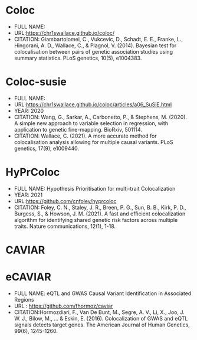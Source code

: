# Coloc
- FULL NAME:
- URL:https://chr1swallace.github.io/coloc/
- CITATION: Giambartolomei, C., Vukcevic, D., Schadt, E. E., Franke, L., Hingorani, A. D., Wallace, C., & Plagnol, V. (2014). Bayesian test for colocalisation between pairs of genetic association studies using summary statistics. PLoS genetics, 10(5), e1004383.

# Coloc-susie
- FULL NAME:
- URL:https://chr1swallace.github.io/coloc/articles/a06_SuSiE.html
- YEAR: 2020
- CITATION: Wang, G., Sarkar, A., Carbonetto, P., & Stephens, M. (2020). A simple new approach to variable selection in regression, with application to genetic fine-mapping. BioRxiv, 501114.
- CITATION: Wallace, C. (2021). A more accurate method for colocalisation analysis allowing for multiple causal variants. PLoS genetics, 17(9), e1009440.

# HyPrColoc
- FULL NAME: Hypothesis Prioritisation for multi-trait Colocalization
- YEAR: 2021
- URL:https://github.com/cnfoley/hyprcoloc
- CITATION: Foley, C. N., Staley, J. R., Breen, P. G., Sun, B. B., Kirk, P. D., Burgess, S., & Howson, J. M. (2021). A fast and efficient colocalization algorithm for identifying shared genetic risk factors across multiple traits. Nature communications, 12(1), 1-18.

# CAVIAR
# eCAVIAR
- FULL NAME: eQTL and GWAS Causal Variant Identification in Associated Regions
- URL : https://github.com/fhormoz/caviar
- CITATION:Hormozdiari, F., Van De Bunt, M., Segre, A. V., Li, X., Joo, J. W. J., Bilow, M., ... & Eskin, E. (2016). Colocalization of GWAS and eQTL signals detects target genes. The American Journal of Human Genetics, 99(6), 1245-1260.
